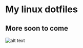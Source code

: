 # My linux dotfiles
## More soon to come
![alt text](https://github.com/cheesenthusiast/dotfiles/blob/main/image.png?raw=true)
